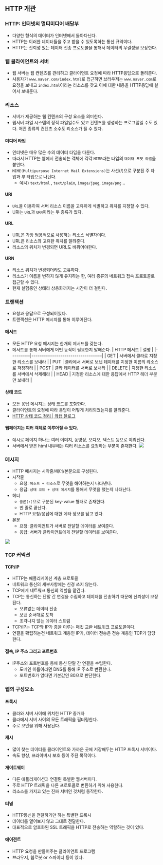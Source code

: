 ## HTTP 개관

### HTTP: 인터넷의 멀티미디어 배달부
- 다양한 형식의 데이터가 인터넷에서 돌아다닌다.
- HTTP는 이러한 데이터들을 주고 받을 수 있도록하는 통신 규약이다.
- HTTP는 신뢰성 있는 데이터 전송 프로토콜을 통해서 데이터의 무결성을 보장한다.

### 웹 클라이언트와 서버
- 웹 서버는 웹 컨텐츠를 관리하고 클라이언트 요청에 따라 HTTP응답으로 돌려준다.
- 사용자가 `www.naver.com/index.html`로 접근하면 브라우저는 `www.naver.com`로 요청을 보내고 `index.html`이라는 리소스를 찾고 이에 대한 내용을 HTTP응답에 실어서 보내준다.

### 리소스
- 서버가 제공하는 웹 컨텐츠의 구성 요소를 의미한다.
- 웹서버 파일 시스템의 정적 파일일수도 있고 컨텐츠를 생성하는 프로그램일 수도 있다. 어떤 종류의 컨텐츠 소수도 리소스가 될 수 있다.

#### 미디어 타입
- 인터넷은 매우 많은 수의 데이터 타입을 다룬다.
- 따라서 HTTP는 웹에서 전송되는 객체에 각각 `MIME`라는 타입의 `데이터 포멧 라벨`을 붙인다.
- `MIME(Multipurpose Internet Mail Extensions)`는 사선(/)으로 구분된 주 타입과 부 타입으로 나뉜다.
  - 예시) `text/html` , `text/plain`, `image/jpeg`, `image/png` ..

#### URI
- `URL`을 이용하여 서버 리소스 이름을 고유하게 식별하고 위치를 지정할 수 있다.
- URI는 `URL`과 `URN`이라는 두 종류가 있다.

#### URL
- URL은 가장 범용적으로 사용하는 리소스 식별자이다.
- URL은 리소스의 고유한 위치를 알려준다.
- 리소스의 위치가 변경되면 URL도 바뀌어야한다.

#### URN
- 리소스 위치가 변경되더라도 고유하다.
- 리소스가 이름을 변하지 않게 유지하는 한, 여러 종류의 네트워크 접속 프로토콜로 접근할 수 있다.
- 현재 실험중인 상태라 상용화까지는 시간이 더 걸린다.

### 트랜잭션
- 요청과 응답으로 구성되어있다.
- 트랜잭션은 HTTP 메시지를 통해 이루어진다.

#### 메서드
- 모든 HTTP 요청 메시지는 한개의 메서드를 갖는다.
- 메서드를 통해 서버에게 어떤 동작이 필요한지 말해준다.
  | HTTP 메서드 | 설명                                 |
  |----------|------------------------------------|
  | GET      | 서버에서 클라로 지정한 리소스를 보내라              |
  | PUT      | 클라에서 서버로 보낸 데이터를 지정한 이름의 리소스로 저장하라 |
  | POST     | 클라 데이터를 서버로 보내라                    |
  | DELETE   | 지정한 리소스를 서버에서 삭제해라                 |
  | HEAD     | 지정한 리소스에 대한 응답에서 HTTP 헤더 부분만 보내라   |

#### 상태 코드
- 모든 응답 메시지는 상태 코드를 포함한다.
- 클라이언트의 요청에 따라 응답이 어떻게 처리되었는지를 알려준다.
- [HTTP 상태 코드 정리 | 와탭 블로그](https://www.whatap.io/ko/blog/40/)

#### 웹페이지는 여러 객체로 이루어질 수 있다.
- 예시로 페이지 하나는 여러 이미지, 동영상, 오디오, 텍스트 등으로 이뤄진다.
- 서버에서 받은 html 내부에는 여러 리소스를 요청하는 부분이 존재한다.
  ![](%E1%84%89%E1%85%B3%E1%84%8F%E1%85%B3%E1%84%85%E1%85%B5%E1%86%AB%E1%84%89%E1%85%A3%E1%86%BA%202024-04-22%20%E1%84%8B%E1%85%A9%E1%84%92%E1%85%AE%2012.19.52.png)<!-- {"width":555} -->
### 메시지
- HTTP 메시지는 시작줄/헤더/본문으로 구성된다.
- 시작줄
  - 요청: `메소드 + 리소스`로 무엇을 해야하는지 나타낸다.
  - 응답:  `상태 코드 + 상태 메시지`를 통해서 무엇을 했는지 나태난다.
- 헤더
  - `콜론(:)`으로 구분된 key-value 형태로 존재한다.
  - 빈 줄로 끝난다.
  - HTTP 요청/응답에 대한 메타 정보를 담고 있다.
- 본문
  - 요청: 클라이언트가 서버로 전달할 데이터를 보여준다.
  - 응답: 서버가 클라이언트에게 전달할 데이터를 보여준다.

![](%E1%84%89%E1%85%B3%E1%84%8F%E1%85%B3%E1%84%85%E1%85%B5%E1%86%AB%E1%84%89%E1%85%A3%E1%86%BA%202024-04-22%20%E1%84%8B%E1%85%A9%E1%84%92%E1%85%AE%2012.26.59.png)

### TCP 커넥션
#### TCP/IP
- HTTP는 애플리케이션 계층 프로토콜
- 네트워크 통신의 세부사항에는 신경 쓰지 않는다.
- TCP에게 네트워크 통신의 역할을 맡긴다.
- TCP는 통신하는 단말 간 연결을 수립하고 데이터를 전송하기 때문에 신뢰성이 보장된다.
  - 오류없는 데이터 전송
  - 보낸 순서대로 도착
  - 조각나지 않는 데이터 스트림
- TCP/IP는 TCP와 IP가 층을 이루는 패킷 교환 네트워크 프로토콜이다.
- 연결을 확립하는건 네트워크 계층인 IP가, 데이터 전송은 전송 계층인 TCP가 담당한다.

#### 접속, IP 주소 그리고 포트번호
- IP주소와 포트번호를 통해 통신 단말 간 연결을 수립한다.
  - 도메인 이름이라면 DNS를 통해 IP 주소로 변환한다.
  - 포트번호가 없다면 기본값인 80으로 판단한다.

### 웹의 구성요소
#### 프록시
- 클라와 서버 사이에 위치한 HTTP 중개자
- 클라에서 서버 사이의 모든 트래픽을 필터링한다.
- 주로 보안을 위해 사용된다.
#### 캐시
- 많이 찾는 데이터를 클라이언트와 가까운 곳에 저장해두는 HTTP 프록시 서버이다.
- 속도 향상, 프라이버시 보호 등이 주된 목적이다.
#### 게이트웨이
- 다른 애플리케이션과 연결된 특별한 웹서버이다.
- 주로 HTTP 트래픽을 다른 프로토콜로 변환하기 위해 사용한다.
- 리소스를 가지고 있는 진짜 서버인 것처럼 동작한다.
#### 터널
- HTTP통신을 전달하기만 하는 특별한 프록시
- 데이터를 열어보지 않고 그대로 전달한다.
- 대표적으로 암호화된 SSL 트래픽을 HTTP로 전송하는 역할하는 것이 있다.
#### 에이전트
- HTTP 요청을 만들어주는 클라이언트 프로그램
- 브라우저, 웹로봇 or 스파이더 등이 있다.